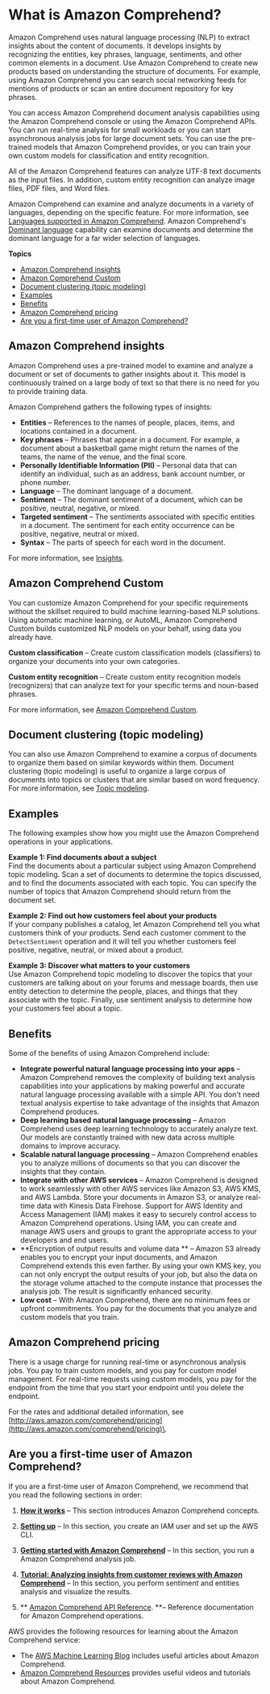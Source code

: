 # What is Amazon Comprehend?<a name="what-is"></a>

Amazon Comprehend uses natural language processing \(NLP\) to extract insights about the content of documents\. It develops insights by recognizing the entities, key phrases, language, sentiments, and other common elements in a document\. Use Amazon Comprehend to create new products based on understanding the structure of documents\. For example, using Amazon Comprehend you can search social networking feeds for mentions of products or scan an entire document repository for key phrases\.

You can access Amazon Comprehend document analysis capabilities using the Amazon Comprehend console or using the Amazon Comprehend APIs\. You can run real\-time analysis for small workloads or you can start asynchronous analysis jobs for large document sets\. You can use the pre\-trained models that Amazon Comprehend provides, or you can train your own custom models for classification and entity recognition\.

All of the Amazon Comprehend features can analyze UTF\-8 text documents as the input files\. In addition, custom entity recognition can analyze image files, PDF files, and Word files\. 

Amazon Comprehend can examine and analyze documents in a variety of languages, depending on the specific feature\. For more information, see [Languages supported in Amazon Comprehend](supported-languages.md)\. Amazon Comprehend's [Dominant language](how-languages.md) capability can examine documents and determine the dominant language for a far wider selection of languages\.

**Topics**
+ [Amazon Comprehend insights](#what-is-insights)
+ [Amazon Comprehend Custom](#how-doc-class)
+ [Document clustering \(topic modeling\)](#how-topics)
+ [Examples](#how-examples)
+ [Benefits](#how-benefits)
+ [Amazon Comprehend pricing](#what-pricing)
+ [Are you a first\-time user of Amazon Comprehend?](#first-time-user)

## Amazon Comprehend insights<a name="what-is-insights"></a>

Amazon Comprehend uses a pre\-trained model to examine and analyze a document or set of documents to gather insights about it\. This model is continuously trained on a large body of text so that there is no need for you to provide training data\. 

Amazon Comprehend gathers the following types of insights:
+ **Entities** – References to the names of people, places, items, and locations contained in a document\. 
+ **Key phrases** – Phrases that appear in a document\. For example, a document about a basketball game might return the names of the teams, the name of the venue, and the final score\. 
+ **Personally Identifiable Information \(PII\)** – Personal data that can identify an individual, such as an address, bank account number, or phone number\. 
+ **Language** – The dominant language of a document\. 
+ **Sentiment** – The dominant sentiment of a document, which can be positive, neutral, negative, or mixed\. 
+ **Targeted sentiment** – The sentiments associated with specific entities in a document\. The sentiment for each entity occurrence can be positive, negative, neutral or mixed\. 
+ **Syntax** – The parts of speech for each word in the document\. 

For more information, see [Insights](concepts-insights.md)\.

## Amazon Comprehend Custom<a name="how-doc-class"></a>

You can customize Amazon Comprehend for your specific requirements without the skillset required to build machine learning\-based NLP solutions\. Using automatic machine learning, or AutoML, Amazon Comprehend Custom builds customized NLP models on your behalf, using data you already have\.

**Custom classification** – Create custom classification models \(classifiers\) to organize your documents into your own categories\. 

**Custom entity recognition** – Create custom entity recognition models \(recognizers\) that can analyze text for your specific terms and noun\-based phrases\. 

For more information, see [Amazon Comprehend Custom](concepts-custom.md)\. 

## Document clustering \(topic modeling\)<a name="how-topics"></a>

You can also use Amazon Comprehend to examine a corpus of documents to organize them based on similar keywords within them\. Document clustering \(topic modeling\) is useful to organize a large corpus of documents into topics or clusters that are similar based on word frequency\. For more information, see [Topic modeling](topic-modeling.md)\.

## Examples<a name="how-examples"></a>

The following examples show how you might use the Amazon Comprehend operations in your applications\.

**Example 1: Find documents about a subject**  
Find the documents about a particular subject using Amazon Comprehend topic modeling\. Scan a set of documents to determine the topics discussed, and to find the documents associated with each topic\. You can specify the number of topics that Amazon Comprehend should return from the document set\.  
 

**Example 2: Find out how customers feel about your products**  
If your company publishes a catalog, let Amazon Comprehend tell you what customers think of your products\. Send each customer comment to the `DetectSentiment` operation and it will tell you whether customers feel positive, negative, neutral, or mixed about a product\.   
 

**Example 3: Discover what matters to your customers**  
Use Amazon Comprehend topic modeling to discover the topics that your customers are talking about on your forums and message boards, then use entity detection to determine the people, places, and things that they associate with the topic\. Finally, use sentiment analysis to determine how your customers feel about a topic\.

## Benefits<a name="how-benefits"></a>

Some of the benefits of using Amazon Comprehend include:
+ **Integrate powerful natural language processing into your apps** – Amazon Comprehend removes the complexity of building text analysis capabilities into your applications by making powerful and accurate natural language processing available with a simple API\. You don't need textual analysis expertise to take advantage of the insights that Amazon Comprehend produces\.
+ **Deep learning based natural language processing** – Amazon Comprehend uses deep learning technology to accurately analyze text\. Our models are constantly trained with new data across multiple domains to improve accuracy\.
+ **Scalable natural language processing** – Amazon Comprehend enables you to analyze millions of documents so that you can discover the insights that they contain\.
+ **Integrate with other AWS services** – Amazon Comprehend is designed to work seamlessly with other AWS services like Amazon S3, AWS KMS, and AWS Lambda\. Store your documents in Amazon S3, or analyze real\-time data with Kinesis Data Firehose\. Support for AWS Identity and Access Management \(IAM\) makes it easy to securely control access to Amazon Comprehend operations\. Using IAM, you can create and manage AWS users and groups to grant the appropriate access to your developers and end users\.
+ **Encryption of output results and volume data ** – Amazon S3 already enables you to encrypt your input documents, and Amazon Comprehend extends this even farther\. By using your own KMS key, you can not only encrypt the output results of your job, but also the data on the storage volume attached to the compute instance that processes the analysis job\. The result is significantly enhanced security\.
+ **Low cost** – With Amazon Comprehend, there are no minimum fees or upfront commitments\. You pay for the documents that you analyze and custom models that you train\. 

## Amazon Comprehend pricing<a name="what-pricing"></a>

There is a usage charge for running real\-time or asynchronous analysis jobs\. You pay to train custom models, and you pay for custom model management\. For real\-time requests using custom models, you pay for the endpoint from the time that you start your endpoint until you delete the endpoint\.

For the rates and additional detailed information, see [http://aws.amazon.com/comprehend/pricing](http://aws.amazon.com/comprehend/pricing)\.

## Are you a first\-time user of Amazon Comprehend?<a name="first-time-user"></a>

If you are a first\-time user of Amazon Comprehend, we recommend that you read the following sections in order:

1. **[How it works](how-it-works.md)** – This section introduces Amazon Comprehend concepts\. 

1. **[Setting up](setting-up.md)** – In this section, you create an IAM user and set up the AWS CLI\. 

1. **[Getting started with Amazon Comprehend](getting-started.md)** – In this section, you run a Amazon Comprehend analysis job\. 

1. **[Tutorial: Analyzing insights from customer reviews with Amazon Comprehend](tutorial-reviews.md)** – In this section, you perform sentiment and entities analysis and visualize the results\.

1. ** [Amazon Comprehend API Reference](https://docs.aws.amazon.com/api-ref)\. **– Reference documentation for Amazon Comprehend operations\.

AWS provides the following resources for learning about the Amazon Comprehend service:
+ The [AWS Machine Learning Blog](http://aws.amazon.com/blogs/machine-learning/ ) includes useful articles about Amazon Comprehend\.
+ [Amazon Comprehend Resources](http://aws.amazon.com/comprehend/resources/) provides useful videos and tutorials about Amazon Comprehend\.